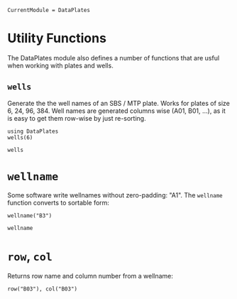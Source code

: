 ```@meta
CurrentModule = DataPlates
```
# Utility Functions

The DataPlates module also defines a number of functions that are usful when working with plates and wells.

## `wells` 

Generate the the well names of an SBS / MTP plate.
Works for plates of size 6, 24, 96, 384.
Well names are generated columns wise (A01, B01, ...), as it is easy to get them row-wise by just re-sorting.

``` @example 1
using DataPlates
wells(6)
```

``` @docs
wells
```

# `wellname`

Some software write wellnames without zero-padding: "A1".
The `wellname` function converts to sortable form:

``` @example 1
wellname("B3")
```

``` @docs
wellname
```


# `row`, `col`

Returns row name and column number from a wellname:

``` @example 1
row("B03"), col("B03")
```
